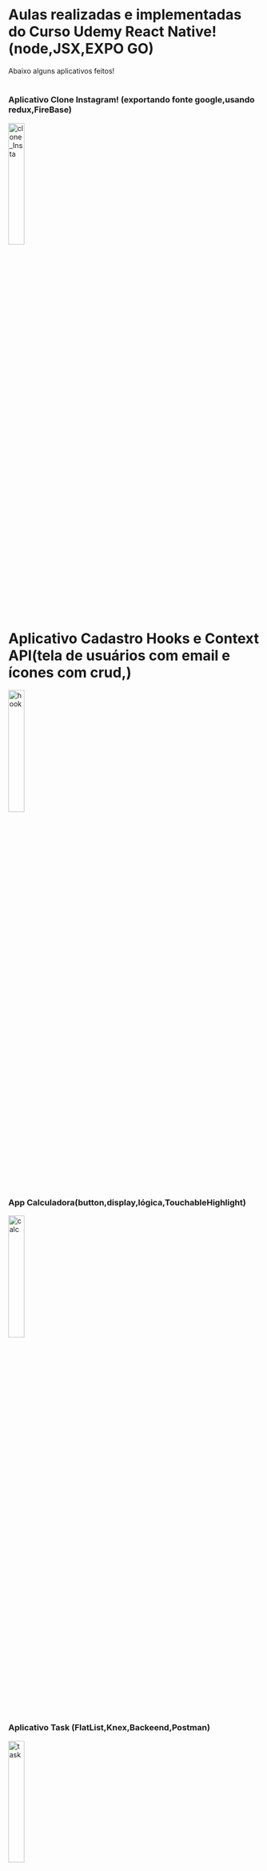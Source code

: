 # Aulas realizadas e implementadas do Curso Udemy React Native!(node,JSX,EXPO GO)
Abaixo alguns aplicativos feitos!
#


 ### Aplicativo Clone Instagram! (exportando fonte google,usando redux,FireBase)
<img src="https://github.com/FelipeXavier99/React-Native/assets/127893679/a6b15392-06e7-4af2-ba0e-d485fcfdfd13" width="25%" height=auto alt="clone_Insta">


#
#

# Aplicativo Cadastro Hooks e Context API(tela de usuários com email e ícones com crud,)

<img src="https://github.com/FelipeXavier99/React-Native/assets/127893679/0452dea2-bc9b-47cb-b43e-f6ddf6013c58" width="25%" height=auto alt="hook">


#
#


### App Calculadora(button,display,lógica,TouchableHighlight)

<img src="https://github.com/FelipeXavier99/React-Native/assets/127893679/99bb451b-5d73-4926-b961-b1bec5c63361" width="25%" height=auto alt="calc">


#
#

### Aplicativo Task (FlatList,Knex,Backeend,Postman)
<img src="https://github.com/FelipeXavier99/React-Native/assets/127893679/6c2acc83-775c-4f06-8e5e-bb90141098ba" width="25%" height=auto alt="task">

#
#

### Aplicativo de navegação(rotas) (Drawers,Stack,handler,switch)
<img src="https://github.com/FelipeXavier99/React-Native/assets/127893679/3a6ced63-e3f6-47ff-a90b-8c0f847d2a28" width="25%" height=auto alt="navi">

#
#

### Um dos app dos minis projetos nativos(vector-icons,reduce,fill,Math.random)
<img src="https://github.com/FelipeXavier99/React-Native/assets/127893679/72386446-b415-41af-92bb-b06011f7eb96" width="25%" height=auto alt="mega">

#
#

### App jogo campo Minado(Alert,showLevelSelection,map,array,)
<img src="https://github.com/FelipeXavier99/React-Native/assets/127893679/3686d385-c41c-4b55-b96c-d8ee39eb4dad" width="25%" height=auto alt="minado">









